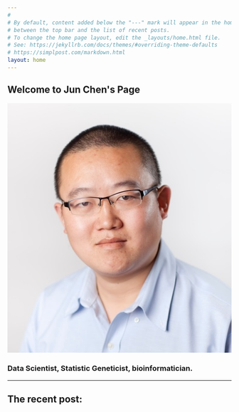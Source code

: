 ```yaml
---
#
# By default, content added below the "---" mark will appear in the home page
# between the top bar and the list of recent posts.
# To change the home page layout, edit the _layouts/home.html file.
# See: https://jekyllrb.com/docs/themes/#overriding-theme-defaults
# https://simplpost.com/markdown.html
layout: home
---
```


## Welcome to Jun Chen's Page  
![Image](image/Jun_Chen_photo.jpg)  

### Data Scientist, Statistic Geneticist, bioinformatician.

*****

## The recent post:
